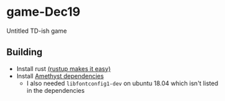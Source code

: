 # game-Dec19
Untitled TD-ish game

## Building
  * Install rust [(rustup makes it easy)](https://rustup.rs/)
  * Install [Amethyst dependencies](https://github.com/amethyst/amethyst#dependencies)
    * I also needed `libfontconfig1-dev` on ubuntu 18.04 which isn't listed in the dependencies